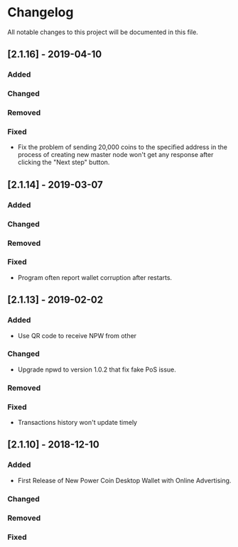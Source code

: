 
# Changelog
All notable changes to this project will be documented in this file.

## [2.1.16] - 2019-04-10

### Added

### Changed

### Removed

### Fixed
- Fix the problem of sending 20,000 coins to the specified address in the process of creating new master node won't get any response after clicking the "Next step" button.


## [2.1.14] - 2019-03-07

### Added

### Changed

### Removed

### Fixed
- Program often report wallet corruption after restarts.


## [2.1.13] - 2019-02-02

### Added
- Use QR code to receive NPW from other

### Changed
- Upgrade npwd to version 1.0.2 that fix fake PoS issue.

### Removed

### Fixed
- Transactions history won't update timely


## [2.1.10] - 2018-12-10

### Added

- First Release of New Power Coin Desktop Wallet with Online Advertising.

### Changed

### Removed

### Fixed

